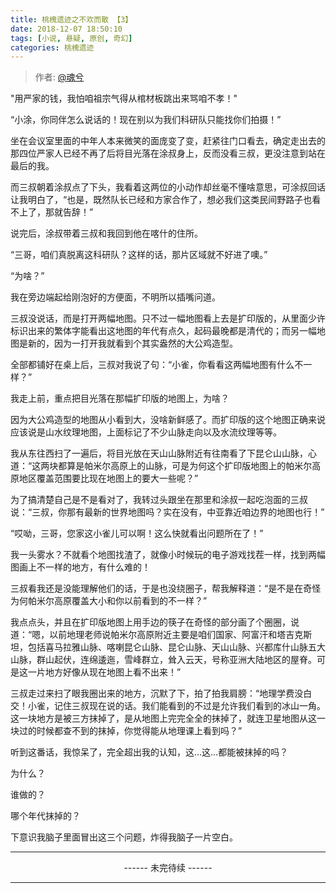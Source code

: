 ```yaml
---
title: 桃槐遗迹之不欢而散 【3】
date: 2018-12-07 18:50:10
tags: [小说, 悬疑, 原创, 奇幻]
categories: 桃槐遗迹
---
```


> 作者: [@魂兮](http://weibo.com/paigu77) 

"用严家的钱，我怕咱祖宗气得从棺材板跳出来骂咱不孝！"

“小涂，你同伴怎么说话的！现在别以为我们科研队只能找你们拍摄！”

坐在会议室里面的中年人本来微笑的面庞变了变，赶紧往门口看去，确定走出去的那四位严家人已经不再了后将目光落在涂叔身上，反而没看三叔，更没注意到站在最后的我。

而三叔朝着涂叔点了下头，我看着这两位的小动作却丝毫不懂啥意思，可涂叔回话让我明白了，“也是，既然队长已经和方家合作了，想必我们这类民间野路子也看不上了，那就告辞！”

说完后，涂叔带着三叔和我回到他在喀什的住所。

“三哥，咱们真脱离这科研队？这样的话，那片区域就不好进了噢。”

“为啥？”

我在旁边端起给刚泡好的方便面，不明所以插嘴问道。

三叔没说话，而是打开两幅地图。只不过一幅地图看上去是扩印版的，从里面少许标识出来的繁体字能看出这地图的年代有点久，起码最晚都是清代的；而另一幅地图是新的，因为一打开我就看到个其实盎然的大公鸡造型。

全部都铺好在桌上后，三叔对我说了句：“小雀，你看看这两幅地图有什么不一样？”

我走上前，重点把目光落在那幅扩印版的地图上，为啥？

因为大公鸡造型的地图从小看到大，没啥新鲜感了。而扩印版的这个地图正确来说应该说是山水纹理地图，上面标记了不少山脉走向以及水流纹理等等。

我从东往西扫了一遍后，将目光放在天山山脉附近有往南看了下昆仑山山脉，心道：“这两块都算是帕米尔高原上的山脉，可是为何这个扩印版地图上的帕米尔高原地区覆盖范围要比现在地图上的要大一些呢？”

为了搞清楚自己是不是看对了，我转过头跟坐在那里和涂叔一起吃泡面的三叔说：“三叔，你那有最新的世界地图吗？实在没有，中亚靠近咱边界的地图也行！”

“哎呦，三哥，您家这小雀儿可以啊！这么快就看出问题所在了！”

我一头雾水？不就看个地图找渣了，就像小时候玩的电子游戏找茬一样，找到两幅图画上不一样的地方，有什么难的！

三叔看我还是没能理解他们的话，于是也没绕圈子，帮我解释道：“是不是在奇怪为何帕米尔高原覆盖大小和你以前看到的不一样？”

我点点头，并且在扩印版地图上用手边的筷子在奇怪的部分画了个圈圈，说道：“嗯，以前地理老师说帕米尔高原附近主要是咱们国家、阿富汗和塔吉克斯坦，包括喜马拉雅山脉、喀喇昆仑山脉、昆仑山脉、天山山脉、兴都库什山脉五大山脉，群山起伏，连绵逶迤，雪峰群立，耸入云天，号称亚洲大陆地区的屋脊。可是这一片地方好像从现在地图上看不出来！”

三叔走过来扫了眼我圈出来的地方，沉默了下，拍了拍我肩膀：“地理学费没白交！小雀，记住三叔现在说的话。我们能看到的不过是允许我们看到的冰山一角。这一块地方是被三方抹掉了，是从地图上完完全全的抹掉了，就连卫星地图从这一块过的时候都查不到的抹掉，你觉得能从地理课上看到吗？”

听到这番话，我惊呆了，完全超出我的认知，这…这…都能被抹掉的吗？

为什么？

谁做的？

哪个年代抹掉的？

下意识我脑子里面冒出这三个问题，炸得我脑子一片空白。

---

<center> ------ 未完待续 ------ </center>

---
